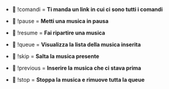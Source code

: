 - 🤖 !comandi = **Ti manda un link in cui ci sono tutti i comandi**

- 🤖 !pause = **Metti una musica in pausa**

- 🤖 !resume = **Fai ripartire una musica**

- 🤖 !queue = **Visualizza la lista della musica inserita**

- 🤖 !skip = **Salta la musica presente**

- 🤖 !previous = **Inserire la musica che ci stava prima**

- 🤖 !stop = **Stoppa la musica e rimuove tutta la queue**
